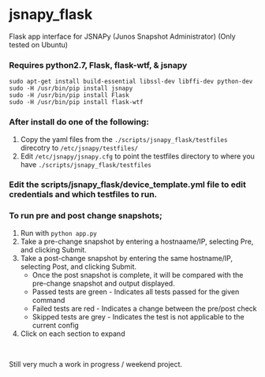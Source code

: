 # jsnapy_flask
Flask app interface for JSNAPy (Junos Snapshot Administrator)
 (Only tested on Ubuntu)

### Requires python2.7, Flask, flask-wtf, & jsnapy
`sudo apt-get install build-essential libssl-dev libffi-dev python-dev` <br>
`sudo -H /usr/bin/pip install jsnapy` <br>
`sudo -H /usr/bin/pip install Flask` <br>
`sudo -H /usr/bin/pip install flask-wtf` <br>

### After install do one of the following:
1. Copy the yaml files from the `./scripts/jsnapy_flask/testfiles` direcotry to `/etc/jsnapy/testfiles/`
2. Edit `/etc/jsnapy/jsnapy.cfg` to point the testfiles directory to where you have `./scripts/jsnapy_flask/testfiles`

### Edit the scripts/jsnapy_flask/device_template.yml file to edit credentials and which testfiles to run.

### To run pre and post change snapshots;
1. Run with `python app.py`
2. Take a pre-change snapshot by entering a hostnaame/IP, selecting Pre, and clicking Submit.
3. Take a post-change snapshot by entering the same hostname/IP, selecting Post, and clicking Submit.
   * Once the post snapshot is complete, it will be compared with the pre-change snapshot and output displayed.
   * Passed tests are green - Indicates all tests passed for the given command
   * Failed tests are red - Indicates a change between the pre/post check
   * Skipped tests are grey - Indicates the test is not applicable to the current config
4. Click on each section to expand
<br>

Still very much a work in progress / weekend project.
<br>